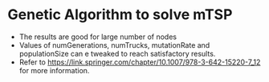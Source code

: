 # Genetic Algorithm to solve mTSP
  - The results are good for large number of nodes
  - Values of numGenerations, numTrucks, mutationRate and populationSize can e tweaked to
    reach satisfactory results.
  - Refer to https://link.springer.com/chapter/10.1007/978-3-642-15220-7_12 for more information.
